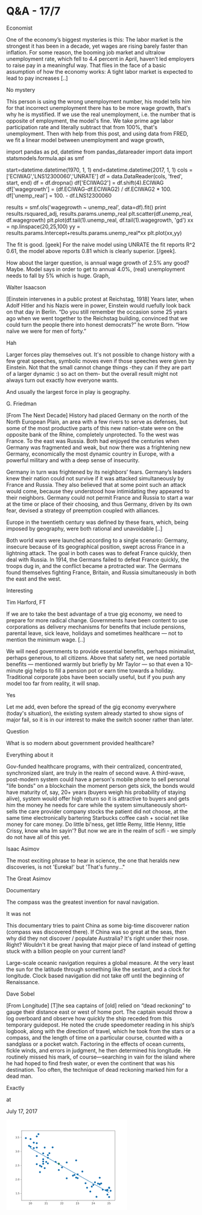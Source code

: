 # Q&A - 17/7

Economist

One of the economy’s biggest mysteries is this: The labor market is the strongest it has been in a decade, yet wages are rising barely faster than inflation. For some reason, the booming job market and ultralow unemployment rate, which fell to 4.4 percent in April, haven’t led employers to raise pay in a meaningful way. That flies in the face of a basic assumption of how the economy works: A tight labor market is expected to lead to pay increases [..]

No mystery

This person is using the wrong unemployment number, his model tells him for that incorrect unemployment there has to be more wage growth, that's why he is mystified. If we use the real unemployment, i.e. the number that is opposite of employment, the model's fine. We take prime age labor participation rate and literally subtract that from 100%, that's unemployment. Then with help from this post, and using data from FRED, we fit a linear model between unemployment and wage growth,

import pandas as pd, datetime
from pandas_datareader import data
import statsmodels.formula.api as smf

start=datetime.datetime(1970, 1, 1)
end=datetime.datetime(2017, 1, 1)
cols = ['ECIWAG','LNS12300060','UNRATE']
df = data.DataReader(cols, 'fred', start, end)
df = df.dropna()
df['ECIWAG2'] = df.shift(4).ECIWAG
df['wagegrowth'] = (df.ECIWAG-df.ECIWAG2) / df.ECIWAG2 * 100.
df['unemp_real'] = 100. - df.LNS12300060

results = smf.ols('wagegrowth ~ unemp_real', data=df).fit()
print results.rsquared_adj, results.params.unemp_real
plt.scatter(df.unemp_real, df.wagegrowth)
plt.plot(df.tail(1).unemp_real, df.tail(1).wagegrowth, 'gd')
xx = np.linspace(20,25,100)
yy = results.params.Intercept+results.params.unemp_real*xx
plt.plot(xx,yy)



The fit is good. [geek] For the naive model using UNRATE the fit reports R^2 0.61, the model above reports 0.81 which is clearly superior. [/geek].

How about the larger question, is annual wage growth of 2.5% any good? Maybe. Model says in order to get to annual 4.0%, (real) unemployment needs to fall by 5% which is huge. Graph,



Walter Isaacson

[Einstein intervenes in a public protest at Reichstag, 1918] Years later, when Adolf Hitler and his Nazis were in power, Einstein would ruefully look back on that day in Berlin. “Do you still remember the occasion some 25 years ago when we went together to the Reichstag building, convinced that we could turn the people there into honest democrats?” he wrote Born. “How naïve we were for men of forty.”

Hah

Larger forces play themselves out. It's not possible to change history with a few great speeches, symbolic moves even if those speeches were given by Einstein. Not that the small cannot change things -they can if they are part of a larger dynamic :) so act on them- but the overall result might not always turn out exactly how everyone wants.

And usually the largest force in play is geography.

G. Friedman

[From The Next Decade] History had placed Germany on the north of the North European Plain, an area with a few rivers to serve as defenses, but some of the most productive parts of this new nation-state were on the opposite bank of the Rhine, completely unprotected. To the west was France. To the east was Russia. Both had enjoyed the centuries when Germany was fragmented and weak, but now there was a frightening new Germany, economically the most dynamic country in Europe, with a powerful military and with a deep sense of insecurity.

Germany in turn was frightened by its neighbors’ fears. Germany’s leaders knew their nation could not survive if it was attacked simultaneously by France and Russia. They also believed that at some point such an attack would come, because they understood how intimidating they appeared to their neighbors. Germany could not permit France and Russia to start a war at the time or place of their choosing, and thus Germany, driven by its own fear, devised a strategy of preemption coupled with alliances.

Europe in the twentieth century was defined by these fears, which, being imposed by geography, were both rational and unavoidable [..]

Both world wars were launched according to a single scenario: Germany, insecure because of its geographical position, swept across France in a lightning attack. The goal in both cases was to defeat France quickly, then deal with Russia. In 1914, the Germans failed to defeat France quickly, the troops dug in, and the conflict became a protracted war. The Germans found themselves fighting France, Britain, and Russia simultaneously in both the east and the west.

Interesting

Tim Harford, FT

If we are to take the best advantage of a true gig economy, we need to prepare for more radical change. Governments have been content to use corporations as delivery mechanisms for benefits that include pensions, parental leave, sick leave, holidays and sometimes healthcare — not to mention the minimum wage. [..]

We will need governments to provide essential benefits, perhaps minimalist, perhaps generous, to all citizens. Above that safety net, we need portable benefits — mentioned warmly but briefly by Mr Taylor — so that even a 10-minute gig helps to fill a pension pot or earn time towards a holiday. Traditional corporate jobs have been socially useful, but if you push any model too far from reality, it will snap.

Yes

Let me add, even before the spread of the gig economy everywhere (today's situation), the existing system already started to show signs of major fail, so it is in our interest to make the switch sooner rather than later.

Question

What is so modern about government provided healthcare?

Everything about it

Gov-funded healthcare programs, with their centralized, concentrated, synchronized slant, are truly in the realm of second wave. A third-wave, post-modern system could have a person's mobile phone to sell personal "life bonds" on a blockchain the moment person gets sick, the bonds would have maturity of, say, 20+ years (buyers weigh his probability of staying alive), system would offer high return so it is attractive to buyers and gets him the money he needs for care while the system simultaneously short-sells the care provider company stocks the patient did not choose, at the same time electronically bartering Starbucks coffee cash + social net like money for care money. Do little bi'ness, get little Remy, little Henny, little Crissy, know wha Im sayin'? But now we are in the realm of scifi - we simply do not have all of this yet.

Isaac Asimov

The most exciting phrase to hear in science, the one that heralds new discoveries, is not 'Eureka!' but 'That's funny..."

The Great Asimov

Documentary 

The compass was the greatest invention for naval navigation.

It was not

This documentary tries to paint China as some big-time discoverer nation (compass was discovered there). If China was so great at the seas, then why did they not discover / populate Australia? It's right under their nose. Right? Wouldn't it be great having that major piece of land instead of getting stuck with a billion people on your current land?

Large-scale oceanic navigation requires a global measure. At the very least the sun for the latitude through something like the sextant, and a clock for longitude. Clock based navigation did not take off until the beginning of Renaissance.

Dave Sobel

[From Longitude] [T]he sea captains of [old] relied on “dead reckoning” to gauge their distance east or west of home port. The captain would throw a log overboard and observe how quickly the ship receded from this temporary guidepost. He noted the crude speedometer reading in his ship’s logbook, along with the direction of travel, which he took from the stars or a compass, and the length of time on a particular course, counted with a sandglass or a pocket watch. Factoring in the effects of ocean currents, fickle winds, and errors in judgment, he then determined his longitude. He routinely missed his mark, of course—searching in vain for the island where he had hoped to find fresh water, or even the continent that was his destination. Too often, the technique of dead reckoning marked him for a dead man.

Exactly







at

July 17, 2017















![](out1.png)
